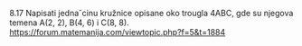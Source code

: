 8.17 Napisati jednaˇcinu kružnice opisane oko trougla 4ABC, gde su njegova temena
A(2, 2), B(4, 6) i C(8, 8). 
https://forum.matemanija.com/viewtopic.php?f=5&t=1884
